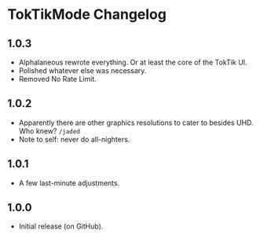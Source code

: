 # TokTikMode Changelog
## 1.0.3
- Alphalaneous rewrote everything. Or at least the core of the TokTik UI.
- Polished whatever else was necessary.
- Removed No Rate Limit.
## 1.0.2
- Apparently there are other graphics resolutions to cater to besides UHD. Who knew? `/jaded`
- Note to self: never do all-nighters.
## 1.0.1
- A few last-minute adjustments.
## 1.0.0
- Initial release (on GitHub).